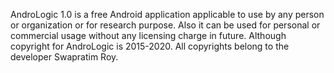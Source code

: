 AndroLogic 1.0 is a free Android application applicable to use by any person or organization or for research purpose. Also it can be used for personal or commercial usage without any licensing charge in future.
Although copyright for AndroLogic is 2015-2020. All copyrights belong to the developer Swapratim Roy.   
